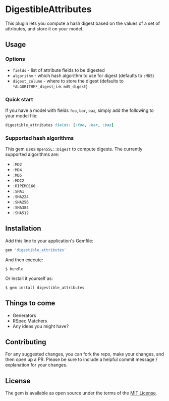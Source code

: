 # DigestibleAttributes
This plugin lets you compute a hash digest based on the
values of a set of attributes, and store it on your model.

## Usage

### Options

* `fields` - list of attribute fields to be digested
* `algorithm` - which hash algorithm to use for digest (defaults to `:MD5`)
* `digest_column` - where to store the digest (defaults to `*ALGORITHM*_digest`; i.e. `md5_digest`)

### Quick start
If you have a model with fields `foo`, `bar`, `baz`,
simply add the following to your model file:

```rb
digestible_attributes fields: [:foo, :bar, :baz]
```

### Supported hash algorithms
This gem uses `OpenSSL::Digest` to compute digests. The currently supported
algorithms are:

* `:MD2`
* `:MD4`
* `:MD5`
* `:MDC2`
* `:RIPEMD160`
* `:SHA1`
* `:SHA224`
* `:SHA256`
* `:SHA384`
* `:SHA512`

## Installation
Add this line to your application's Gemfile:

```ruby
gem 'digestible_attributes'
```

And then execute:
```
$ bundle
```

Or install it yourself as:
```
$ gem install digestible_attributes
```

## Things to come
- Generators
- RSpec Matchers
- Any ideas you might have?

## Contributing
For any suggested changes, you can fork the repo, make your changes, and then open up a PR.
Please be sure to include a helpful commit message / explanation for your changes.

## License
The gem is available as open source under the terms of the [MIT License](https://opensource.org/licenses/MIT).
